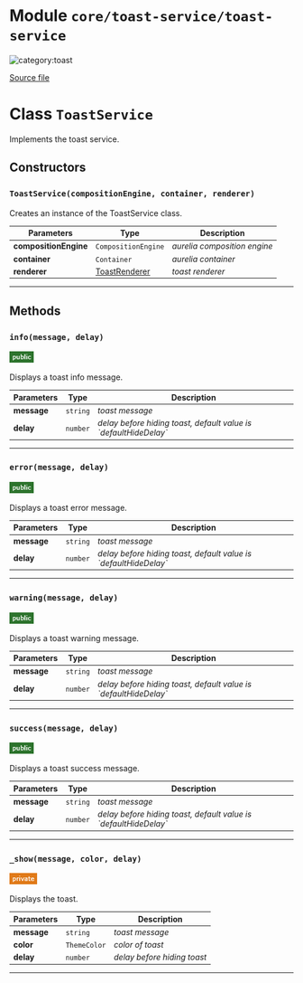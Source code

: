 # Module `core/toast-service/toast-service`

![category:toast](https://img.shields.io/badge/category-toast-009663.svg?style=flat-square)



[Source file](..\src\core\toast-service\toast-service.js)

# Class `ToastService`

Implements the toast service.

## Constructors


### `ToastService(compositionEngine, container, renderer)`

Creates an instance of the ToastService class.

Parameters | Type | Description
--- | --- | ---
__compositionEngine__ | `CompositionEngine` | *aurelia composition engine*
__container__ | `Container` | *aurelia container*
__renderer__ | [ToastRenderer](src-core-toast-service_toast-renderer.md) | *toast renderer*

---

## Methods

### `info(message, delay)`

![modifier: public](images/badges/modifier-public.png)

Displays a toast info message.

Parameters | Type | Description
--- | --- | ---
__message__ | `string` | *toast message*
__delay__ | `number` | *delay before hiding toast, default value is &#x60;defaultHideDelay&#x60;*

---

### `error(message, delay)`

![modifier: public](images/badges/modifier-public.png)

Displays a toast error message.

Parameters | Type | Description
--- | --- | ---
__message__ | `string` | *toast message*
__delay__ | `number` | *delay before hiding toast, default value is &#x60;defaultHideDelay&#x60;*

---

### `warning(message, delay)`

![modifier: public](images/badges/modifier-public.png)

Displays a toast warning message.

Parameters | Type | Description
--- | --- | ---
__message__ | `string` | *toast message*
__delay__ | `number` | *delay before hiding toast, default value is &#x60;defaultHideDelay&#x60;*

---

### `success(message, delay)`

![modifier: public](images/badges/modifier-public.png)

Displays a toast success message.

Parameters | Type | Description
--- | --- | ---
__message__ | `string` | *toast message*
__delay__ | `number` | *delay before hiding toast, default value is &#x60;defaultHideDelay&#x60;*

---

### `_show(message, color, delay)`

![modifier: private](images/badges/modifier-private.png)

Displays the toast.

Parameters | Type | Description
--- | --- | ---
__message__ | `string` | *toast message*
__color__ | `ThemeColor` | *color of toast*
__delay__ | `number` | *delay before hiding toast*

---
